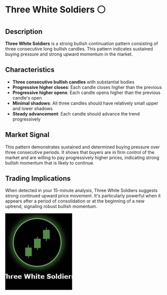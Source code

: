 # Three White Soldiers ⚪

## Description
**Three White Soldiers** is a strong bullish continuation pattern consisting of three consecutive long bullish candles. This pattern indicates sustained buying pressure and strong upward momentum in the market.

## Characteristics
- **Three consecutive bullish candles** with substantial bodies
- **Progressive higher closes**: Each candle closes higher than the previous
- **Progressive higher opens**: Each candle opens higher than the previous candle's open
- **Minimal shadows**: All three candles should have relatively small upper and lower shadows
- **Steady advancement**: Each candle should advance the trend progressively

## Market Signal
This pattern demonstrates sustained and determined buying pressure over three consecutive periods. It shows that buyers are in firm control of the market and are willing to pay progressively higher prices, indicating strong bullish momentum that is likely to continue.

## Trading Implications
When detected in your 15-minute analysis, Three White Soldiers suggests strong continued upward price movement. It's particularly powerful when it appears after a period of consolidation or at the beginning of a new uptrend, signaling robust bullish momentum.

![Candlestick Pattern Example](three_white_soldiers_pattern.png)